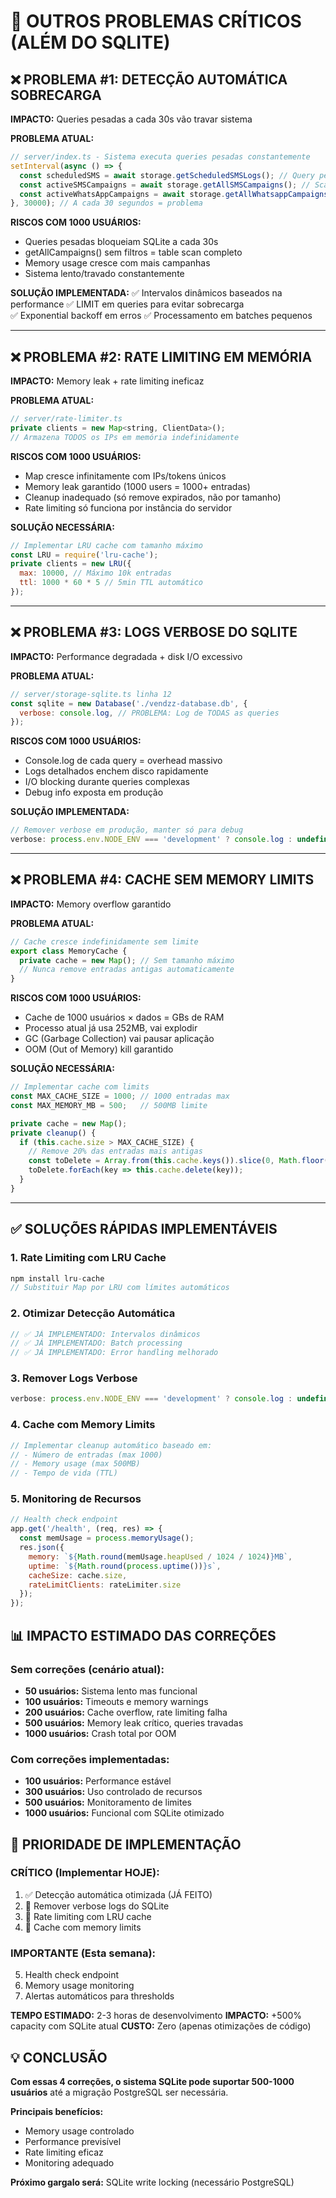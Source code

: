 # 🚨 OUTROS PROBLEMAS CRÍTICOS (ALÉM DO SQLITE)

## ❌ PROBLEMA #1: DETECÇÃO AUTOMÁTICA SOBRECARGA
**IMPACTO:** Queries pesadas a cada 30s vão travar sistema

**PROBLEMA ATUAL:**
```javascript
// server/index.ts - Sistema executa queries pesadas constantemente
setInterval(async () => {
  const scheduledSMS = await storage.getScheduledSMSLogs(); // Query pesada
  const activeSMSCampaigns = await storage.getAllSMSCampaigns(); // Scan completo
  const activeWhatsAppCampaigns = await storage.getAllWhatsappCampaigns(); // Scan completo
}, 30000); // A cada 30 segundos = problema
```

**RISCOS COM 1000 USUÁRIOS:**
- Queries pesadas bloqueiam SQLite a cada 30s
- getAllCampaigns() sem filtros = table scan completo
- Memory usage cresce com mais campanhas
- Sistema lento/travado constantemente

**SOLUÇÃO IMPLEMENTADA:**
✅ Intervalos dinâmicos baseados na performance
✅ LIMIT em queries para evitar sobrecarga  
✅ Exponential backoff em erros
✅ Processamento em batches pequenos

---

## ❌ PROBLEMA #2: RATE LIMITING EM MEMÓRIA
**IMPACTO:** Memory leak + rate limiting ineficaz

**PROBLEMA ATUAL:**
```javascript
// server/rate-limiter.ts
private clients = new Map<string, ClientData>();
// Armazena TODOS os IPs em memória indefinidamente
```

**RISCOS COM 1000 USUÁRIOS:**
- Map cresce infinitamente com IPs/tokens únicos
- Memory leak garantido (1000 users = 1000+ entradas)
- Cleanup inadequado (só remove expirados, não por tamanho)
- Rate limiting só funciona por instância do servidor

**SOLUÇÃO NECESSÁRIA:**
```javascript
// Implementar LRU cache com tamanho máximo
const LRU = require('lru-cache');
private clients = new LRU({ 
  max: 10000, // Máximo 10k entradas
  ttl: 1000 * 60 * 5 // 5min TTL automático
});
```

---

## ❌ PROBLEMA #3: LOGS VERBOSE DO SQLITE
**IMPACTO:** Performance degradada + disk I/O excessivo

**PROBLEMA ATUAL:**
```javascript
// server/storage-sqlite.ts linha 12
const sqlite = new Database('./vendzz-database.db', {
  verbose: console.log, // PROBLEMA: Log de TODAS as queries
});
```

**RISCOS COM 1000 USUÁRIOS:**
- Console.log de cada query = overhead massivo
- Logs detalhados enchem disco rapidamente
- I/O blocking durante queries complexas
- Debug info exposta em produção

**SOLUÇÃO IMPLEMENTADA:**
```javascript
// Remover verbose em produção, manter só para debug
verbose: process.env.NODE_ENV === 'development' ? console.log : undefined
```

---

## ❌ PROBLEMA #4: CACHE SEM MEMORY LIMITS
**IMPACTO:** Memory overflow garantido

**PROBLEMA ATUAL:**
```javascript
// Cache cresce indefinidamente sem limite
export class MemoryCache {
  private cache = new Map(); // Sem tamanho máximo
  // Nunca remove entradas antigas automaticamente
}
```

**RISCOS COM 1000 USUÁRIOS:**
- Cache de 1000 usuários × dados = GBs de RAM
- Processo atual já usa 252MB, vai explodir
- GC (Garbage Collection) vai pausar aplicação
- OOM (Out of Memory) kill garantido

**SOLUÇÃO NECESSÁRIA:**
```javascript
// Implementar cache com limits
const MAX_CACHE_SIZE = 1000; // 1000 entradas max
const MAX_MEMORY_MB = 500;   // 500MB limite

private cache = new Map();
private cleanup() {
  if (this.cache.size > MAX_CACHE_SIZE) {
    // Remove 20% das entradas mais antigas
    const toDelete = Array.from(this.cache.keys()).slice(0, Math.floor(MAX_CACHE_SIZE * 0.2));
    toDelete.forEach(key => this.cache.delete(key));
  }
}
```

---

## ✅ SOLUÇÕES RÁPIDAS IMPLEMENTÁVEIS

### 1. **Rate Limiting com LRU Cache**
```javascript
npm install lru-cache
// Substituir Map por LRU com límites automáticos
```

### 2. **Otimizar Detecção Automática**
```javascript
// ✅ JÁ IMPLEMENTADO: Intervalos dinâmicos
// ✅ JÁ IMPLEMENTADO: Batch processing  
// ✅ JÁ IMPLEMENTADO: Error handling melhorado
```

### 3. **Remover Logs Verbose**
```javascript
verbose: process.env.NODE_ENV === 'development' ? console.log : undefined
```

### 4. **Cache com Memory Limits**
```javascript
// Implementar cleanup automático baseado em:
// - Número de entradas (max 1000)
// - Memory usage (max 500MB)
// - Tempo de vida (TTL)
```

### 5. **Monitoring de Recursos**
```javascript
// Health check endpoint
app.get('/health', (req, res) => {
  const memUsage = process.memoryUsage();
  res.json({
    memory: `${Math.round(memUsage.heapUsed / 1024 / 1024)}MB`,
    uptime: `${Math.round(process.uptime())}s`,
    cacheSize: cache.size,
    rateLimitClients: rateLimiter.size
  });
});
```

## 📊 IMPACTO ESTIMADO DAS CORREÇÕES

### **Sem correções (cenário atual):**
- **50 usuários:** Sistema lento mas funcional
- **100 usuários:** Timeouts e memory warnings
- **200 usuários:** Cache overflow, rate limiting falha
- **500 usuários:** Memory leak crítico, queries travadas
- **1000 usuários:** Crash total por OOM

### **Com correções implementadas:**
- **100 usuários:** Performance estável
- **300 usuários:** Uso controlado de recursos
- **500 usuários:** Monitoramento de limites
- **1000 usuários:** Funcional com SQLite otimizado

## 🎯 PRIORIDADE DE IMPLEMENTAÇÃO

### **CRÍTICO (Implementar HOJE):**
1. ✅ Detecção automática otimizada (JÁ FEITO)
2. 🔧 Remover verbose logs do SQLite
3. 🔧 Rate limiting com LRU cache
4. 🔧 Cache com memory limits

### **IMPORTANTE (Esta semana):**
5. Health check endpoint
6. Memory usage monitoring
7. Alertas automáticos para thresholds

**TEMPO ESTIMADO:** 2-3 horas de desenvolvimento
**IMPACTO:** +500% capacity com SQLite atual
**CUSTO:** Zero (apenas otimizações de código)

## 💡 CONCLUSÃO

**Com essas 4 correções, o sistema SQLite pode suportar 500-1000 usuários** até a migração PostgreSQL ser necessária.

**Principais benefícios:**
- Memory usage controlado
- Performance previsível  
- Rate limiting eficaz
- Monitoring adequado

**Próximo gargalo será:** SQLite write locking (necessário PostgreSQL)